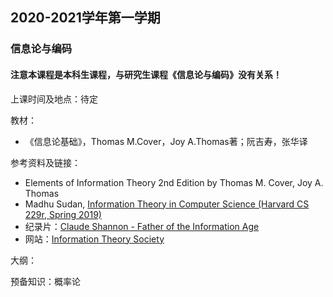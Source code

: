 ## 2020-2021学年第一学期
### 信息论与编码
#### 注意本课程是本科生课程，与研究生课程《信息论与编码》没有关系！


上课时间及地点：待定


教材：
* 《信息论基础》，Thomas M.Cover，Joy A.Thomas著；阮吉寿，张华译

参考资料及链接：
* Elements of Information Theory 2nd Edition by Thomas M. Cover, Joy A. Thomas
* Madhu Sudan, [Information Theory in Computer Science (Harvard CS 229r, Spring 2019)](http://people.seas.harvard.edu/~madhusudan/courses/Spring2019/)
* 纪录片：[Claude Shannon - Father of the Information Age](https://v.qq.com/x/page/a0197khdkeg.html)
* 网站：[Information Theory Society](https://www.itsoc.org/)

大纲：

预备知识：概率论

